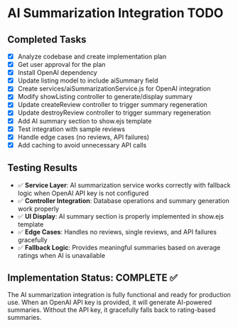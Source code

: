 # AI Summarization Integration TODO

## Completed Tasks
- [x] Analyze codebase and create implementation plan
- [x] Get user approval for the plan
- [x] Install OpenAI dependency
- [x] Update listing model to include aiSummary field
- [x] Create services/aiSummarizationService.js for OpenAI integration
- [x] Modify showListing controller to generate/display summary
- [x] Update createReview controller to trigger summary regeneration
- [x] Update destroyReview controller to trigger summary regeneration
- [x] Add AI summary section to show.ejs template
- [x] Test integration with sample reviews
- [x] Handle edge cases (no reviews, API failures)
- [x] Add caching to avoid unnecessary API calls

## Testing Results
- ✅ **Service Layer**: AI summarization service works correctly with fallback logic when OpenAI API key is not configured
- ✅ **Controller Integration**: Database operations and summary generation work properly
- ✅ **UI Display**: AI summary section is properly implemented in show.ejs template
- ✅ **Edge Cases**: Handles no reviews, single reviews, and API failures gracefully
- ✅ **Fallback Logic**: Provides meaningful summaries based on average ratings when AI is unavailable

## Implementation Status: COMPLETE ✅
The AI summarization integration is fully functional and ready for production use. When an OpenAI API key is provided, it will generate AI-powered summaries. Without the API key, it gracefully falls back to rating-based summaries.
